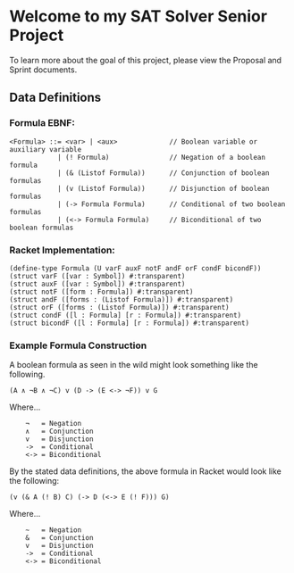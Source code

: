 # Welcome to my SAT Solver Senior Project

To learn more about the goal of this project, please view the Proposal and Sprint documents.<br>

## Data Definitions

### Formula EBNF:

```
<Formula> ::= <var> | <aux>             // Boolean variable or auxiliary variable
            | (! Formula)               // Negation of a boolean formula
            | (& (Listof Formula))      // Conjunction of boolean formulas
            | (v (Listof Formula))      // Disjunction of boolean formulas
            | (-> Formula Formula)      // Conditional of two boolean formulas
            | (<-> Formula Formula)     // Biconditional of two boolean formulas
```

### Racket Implementation:
```
(define-type Formula (U varF auxF notF andF orF condF bicondF))
(struct varF ([var : Symbol]) #:transparent)
(struct auxF ([var : Symbol]) #:transparent)
(struct notF ([form : Formula]) #:transparent)
(struct andF ([forms : (Listof Formula)]) #:transparent)
(struct orF ([forms : (Listof Formula)]) #:transparent)
(struct condF ([l : Formula] [r : Formula]) #:transparent)
(struct bicondF ([l : Formula] [r : Formula]) #:transparent)
```

### Example Formula Construction

A boolean formula as seen in the wild might look something like the following.
```
(A ∧ ¬B ∧ ¬C) v (D -> (E <-> ¬F)) v G 
```
Where...
```
    ¬   = Negation
    ∧   = Conjunction
    v   = Disjunction
    ->  = Conditional
    <-> = Biconditional
```
By the stated data definitions, the above formula in Racket would look like the following:
```
(v (& A (! B) C) (-> D (<-> E (! F))) G)
```
Where...
```
    ~   = Negation
    &   = Conjunction
    v   = Disjunction
    ->  = Conditional
    <-> = Biconditional
```


